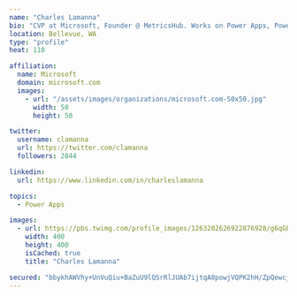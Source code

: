 ```yaml
---
name: "Charles Lamanna"
bio: "CVP at Microsoft, Founder @ MetricsHub. Works on Power Apps, Power Automate, Power Virtual Agent, Common Data Service and Dynamics 365."
location: Bellevue, WA
type: "profile"
heat: 110

affiliation:
  name: Microsoft
  domain: microsoft.com
  images:
    - url: "/assets/images/organizations/microsoft.com-50x50.jpg"
      width: 50
      height: 50

twitter:
  username: clamanna
  url: https://twitter.com/clamanna
  followers: 2844

linkedin:
  url: https://www.linkedin.com/in/charleslamanna

topics:
  - Power Apps

images:
  - url: https://pbs.twimg.com/profile_images/1263202626922876928/g6qGbHZ-_400x400.jpg
    width: 400
    height: 400
    isCached: true
    title: "Charles Lamanna"

secured: "bbykhAWVhy+UnVuQiu+BaZuU9lQSrRlJUAb7ijtqA8powjVQPK2hH/ZpQewcjHW0Qf1Ds7QUgswWX0rv1/XCfTzZJ+6Aj9oDINRo14qppahIv8dpgHrce72mmw7jEHL8a1QhIyhyaRJ9uqoAES1yKXp0eqJZDj4BrhO2+w4wcg3YPrTwd2p2RfPw+CmoLK8CyqXtNKbDA1sk1juKZuxZ9+sGDZ/6PhDCzuzs8Y976fiIRq/lhrxKOgLxwfbzUZsY8dJfIcRkGfbBnJAG9EdTWOQViMvaKYG+s9KBGLUOLdrS1rxDkcnpYItUwVuom02yVAUgJ/3xS/EvEGdU3n3NaAdxRjzWqFT6UxRFixSDoEHZa/9h+Bq2dxy4VLcmwUU9O3NwJE29HyLaPUA03LyOPFzpOXpUXC7d0lETBSK6wPA=;QJHQ3Ua2nfO2TxIITH22EA=="
---
```


